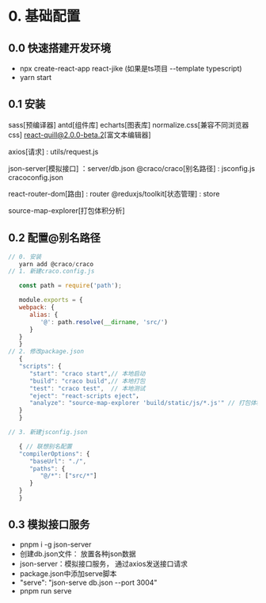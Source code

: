 
# 0. 基础配置
## 0.0 快速搭建开发环境
- npx create-react-app react-jike (如果是ts项目 --template typescript)
- yarn start
## 0.1 安装
sass[预编译器]
antd[组件库]
echarts[图表库]
normalize.css[兼容不同浏览器css]
react-quill@2.0.0-beta.2[富文本编辑器]

axios[请求] : utils/request.js


json-server[模拟接口] ：server/db.json
@craco/craco[别名路径] : jsconfig.js  cracoconfig.json

react-router-dom[路由] : router
@reduxjs/toolkit[状态管理] : store

source-map-explorer[打包体积分析]


## 0.2 配置@别名路径
```js
// 0. 安装  
   yarn add @craco/craco
// 1. 新建craco.config.js

   const path = require('path');

   module.exports = {
   webpack: {
      alias: {
         '@': path.resolve(__dirname, 'src/')
      }
   }
   }
// 2. 修改package.json
   {
   "scripts": {
      "start": "craco start",// 本地启动
      "build": "craco build",// 本地打包
      "test": "craco test",  // 本地测试
      "eject": "react-scripts eject"，
      "analyze": "source-map-explorer 'build/static/js/*.js'" // 打包体积分析
   }
   }

// 3. 新建jsconfig.json

   { // 联想别名配置
   "compilerOptions": {
      "baseUrl": "./",
      "paths": {
         "@/*": ["src/*"]
      }
   }
   }
```
## 0.3 模拟接口服务
- pnpm i -g json-server
- 创建db.json文件： 放置各种json数据
- json-server：模拟接口服务， 通过axios发送接口请求
- package.json中添加serve脚本
- "serve": "json-serve db.json --port 3004"
- pnpm run serve

